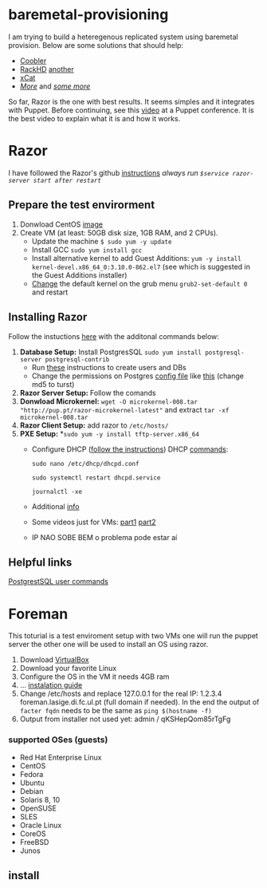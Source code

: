 # baremetal-provisioning

I am trying to build a heteregenous replicated system using baremetal provision. 
Below are some solutions that should help:
* [Coobler](http://cobbler.github.io/manuals/quickstart/)
* [RackHD](https://github.com/rackhd/rackhd) [another](https://rackhd.readthedocs.io/en/latest/rackhd_overview.html)
* [xCat](http://xcat.org/)
* [*More*](https://devops.com/flap-part-1-server-provisioning/) and [*some more*](https://www.cyberciti.biz/tips/server-provisioning-software.html)

So far, Razor is the one with best results. 
It seems simples and it integrates with Puppet.
Before continuing, see this [video](https://www.youtube.com/watch?v=cR1bOg0IU5U) at a Puppet conference. 
It is the best video to explain what it is and how it works. 

# Razor
I have followed the Razor's github [instructions](https://github.com/puppetlabs/razor-server)
*always run ```$service razor-server start after restart```*
## Prepare the test envirorment
1. Donwload CentOS [image](http://isoredirect.centos.org/centos/7/isos/x86_64/CentOS-7-x86_64-DVD-1804.iso) 
2. Create VM (at least: 50GB disk size, 1GB RAM, and 2 CPUs).
	* Update the machine ```$ sudo yum -y update```
	* Install GCC ```sudo yum install gcc```
	* Install alternative kernel to add Guest Additions: ```yum -y install kernel-devel.x86_64_0:3.10.0-862.el7``` (see which is suggested in the Guest Additions installer)
	* [Change](https://www.thegeekdiary.com/centos-rhel-7-change-default-kernel-boot-with-old-kernel/) the default kernel on the grub menu ```grub2-set-default 0``` and restart

## Installing Razor
Follow the instuctions [here](https://github.com/puppetlabs/razor-server/wiki/Installation) with the additonal commands below:
1. **Database Setup:** Install PostgresSQL ```sudo yum install postgresql-server postgresql-contrib```
	* Run [these](https://www.linode.com/docs/databases/postgresql/how-to-install-postgresql-relational-databases-on-centos-7/) instructions to create users and DBs
	* Change the permissions on Postgres [config file](https://unix.stackexchange.com/a/234334) like [this](https://stackoverflow.com/a/18664239/5077205) (change md5 to turst)
2. **Razor Server Setup:** Follow the comands 
3. **Donwload Microkernel:** ```wget -O microkernel-008.tar "http://pup.pt/razor-microkernel-latest"``` and extract  ```tar -xf microkernel-008.tar```
4. **Razor Client Setup:** add razor to ```/etc/hosts/```
5. **PXE Setup:**
	*```sudo yum -y install tftp-server.x86_64```
	* Configure DHCP ([follow the instructions](https://www.tecmint.com/install-dhcp-server-in-centos-rhel-fedora/)) DHCP [commands](https://www.cyberciti.biz/faq/starting-stopping-restarting-dhcpd-in-fedora-linux/):

		```sudo nano /etc/dhcp/dhcpd.conf```

		```sudo systemctl restart dhcpd.service```

		```journalctl -xe```

	* Additional [info](https://technodrone.blogspot.com/2013/11/razor-dhcp-and-tftp.html)
	* Some videos just for VMs: [part1](https://www.youtube.com/watch?v=eULIwoS6aP0) [part2](https://www.youtube.com/watch?v=tawXXVjVOrU)

	* IP NAO SOBE BEM o problema pode estar aí 

## Helpful links
[PostgrestSQL user commands](https://www.digitalocean.com/community/tutorials/how-to-use-roles-and-manage-grant-permissions-in-postgresql-on-a-vps--2)

# Foreman

This toturial is a test enviroment setup with two VMs one will run the puppet server the other one will be used to install an OS using razor. 

1. Download [VirtualBox](https://www.virtualbox.org/wiki/Linux_Downloads)
2. Download your favorite Linux 
3. Configure the OS in the VM it needs 4GB ram
4. ... [instalation guide](https://www.theforeman.org/introduction.html)
5. Change /etc/hosts and replace 127.0.0.1 for the real IP: 1.2.3.4 foreman.lasige.di.fc.ul.pt (full domain if needed). 
In the end the output of ```facter fqdn``` needs to be the same as ```ping $(hostname -f)```
6. Output from installer not used yet: admin / qKSHepQom85rTgFg 


### supported OSes (guests)
* Red Hat Enterprise Linux 
* CentOS
* Fedora
* Ubuntu
* Debian
* Solaris 8, 10
* OpenSUSE  
* SLES 
* Oracle Linux
* CoreOS
* FreeBSD
* Junos

## install 


